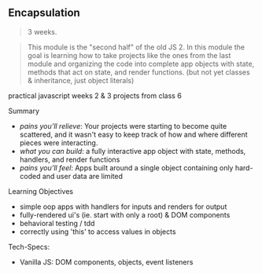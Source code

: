 ## Encapsulation

> 3 weeks.

> This module is the "second half" of the old JS 2.  In this module the goal is learning how to take projects like the ones from the last module and organizing the code into complete app objects with state, methods that act on state, and render functions.  (but not yet classes & inheritance, just object literals)

practical javascript
weeks 2 & 3 projects from class 6

Summary
* _pains you’ll relieve_: Your projects were starting to become quite scattered, and it wasn't easy to keep track of how and where different pieces were interacting.
* _what you can build_: a fully interactive app object with state, methods, handlers, and render functions
* _pains you’ll feel_: Apps built around a single object containing only hard-coded and user data are limited

Learning Objectives
* simple oop apps with handlers for inputs and renders for output
* fully-rendered ui's (ie. start with only a root) & DOM components
* behavioral testing / tdd
* correctly using 'this' to access values in objects

Tech-Specs:
* Vanilla JS: DOM components, objects, event listeners
